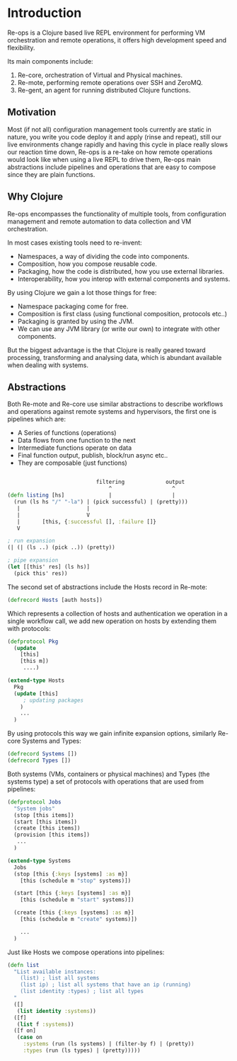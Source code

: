 # Introduction

Re-ops is a Clojure based live REPL environment for performing VM orchestration and remote operations, it offers high development speed and flexibility.

Its main components include:

1. Re-core, orchestration of Virtual and Physical machines.
2. Re-mote, performing remote operations over SSH and ZeroMQ.
3. Re-gent, an agent for running distributed Clojure functions.

## Motivation

Most (if not all) configuration management tools currently are static in nature, you write you code deploy it and apply (rinse and repeat), still our live environments change rapidly and having this cycle in place really slows our reaction time down, Re-ops is a re-take on how remote operations would look like when using a live REPL to drive them, Re-ops main abstractions include pipelines and operations that are easy to compose since they are plain functions.

## Why Clojure

Re-ops encompasses the functionality of multiple tools, from configuration management and remote automation to data collection and VM orchestration.

In most cases existing tools need to re-invent:

* Namespaces, a way of dividing the code into components.
* Composition, how you compose reusable code.
* Packaging, how the code is distributed, how you use external libraries.
* Interoperability, how you interop with external components and systems.

By using Clojure we gain a lot those things for free:

* Namespace packaging come for free.
* Composition is first class (using functional composition, protocols etc..)
* Packaging is granted by using the JVM.
* We can use any JVM library (or write our own) to integrate with other components.

But the biggest advantage is the that Clojure is really geared toward processing, transforming and analysing data, which is abundant available when dealing with systems.

## Abstractions

Both Re-mote and Re-core use similar abstractions to describe workflows and operations against remote systems and hypervisors, the first one is pipelines which are:

* A Series of functions (operations)
* Data flows from one function to the next
* Intermediate functions operate on data
* Final function output, publish, block/run async etc..
* They are composable (just functions)

```clojure

                            filtering             output
                                ^                   ^
(defn listing [hs]              |                   |
  (run (ls hs "/" "-la") | (pick successful) | (pretty)))
   |                     |
   |                     V
   |       [this, {:successful [], :failure []}
   V

; run expansion
(| (| (ls ..) (pick ..)) (pretty))

; pipe expansion
(let [[this' res] (ls hs)]
  (pick this' res))
```

The second set of abstractions include the Hosts record in Re-mote:

```clojure
(defrecord Hosts [auth hosts])

```
Which represents a collection of hosts and authentication we operation in a single workflow call, we add new operation on hosts by extending them with protocols:

```clojure
(defprotocol Pkg
  (update
    [this]
    [this m])
     ....)

(extend-type Hosts
  Pkg
  (update [this]
     ; updating packages
    )
    ...
  )
```

By using protocols this way we gain infinite expansion options, similarly Re-core Systems and Types:

```clojure
(defrecord Systems [])
(defrecord Types [])
```
Both systems (VMs, containers or physical machines) and Types (the systems type) a set of protocols with operations that are used from pipelines:

```clojure
(defprotocol Jobs
  "System jobs"
  (stop [this items])
  (start [this items])
  (create [this items])
  (provision [this items])
   ...
  )

(extend-type Systems
  Jobs
  (stop [this {:keys [systems] :as m}]
    [this (schedule m "stop" systems)])

  (start [this {:keys [systems] :as m}]
    [this (schedule m "start" systems)])

  (create [this {:keys [systems] :as m}]
    [this (schedule m "create" systems)])

    ...
  )

```
Just like Hosts we compose operations into pipelines:

```clojure
(defn list
  "List available instances:
    (list) ; list all systems
    (list ip) ; list all systems that have an ip (running)
    (list identity :types) ; list all types
  "
  ([]
   (list identity :systems))
  ([f]
   (list f :systems))
  ([f on]
   (case on
     :systems (run (ls systems) | (filter-by f) | (pretty))
     :types (run (ls types) | (pretty)))))
```


